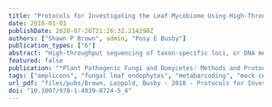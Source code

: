 ```yaml
---
title: "Protocols for Investigating the Leaf Mycobiome Using High-Throughput DNA Sequencing"
date: 2018-01-01
publishDate: 2020-07-26T21:26:32.214298Z
authors: ["Shawn P Brown", admin, "Posy E Busby"]
publication_types: ["6"]
abstract: "High-throughput sequencing of taxon-specific loci, or DNA metabarcoding, has become an invaluable tool for investigating the composition of plant-associated fungal communities and for elucidating plant–fungal interactions. While sequencing fungal communities has become routine, there remain numerous potential sources of systematic error that can introduce biases and compromise metabarcoding data. This chapter presents a protocol for DNA metabarcoding of the leaf mycobiome based on current best practices to minimize errors through careful laboratory practices and validation."
featured: false
publication: "*Plant Pathogenic Fungi and Oomycetes: Methods and Protocols, Methods in Molecular Biology*"
tags: ["amplicons", "fungal leaf endophytes", "metabarcoding", "mock community", "mycobiome", "next-generation sequencing", "phyllosphere", "phytobiome", "primer bias", "sample bias"]
url_pdf: "files/pubs/Brown, Leopold, Busby - 2018 - Protocols for Investigating the Leaf Mycobiome Using High-Throughput DNA Sequencing.pdf"
doi: "10.1007/978-1-4939-8724-5_4"
---
```


